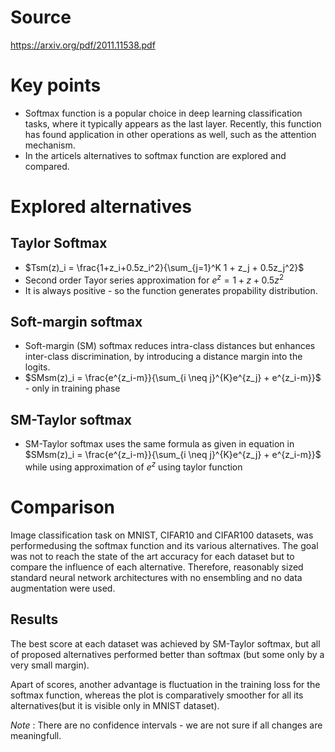 # Source
https://arxiv.org/pdf/2011.11538.pdf

# Key points

- Softmax function is a popular choice in deep learning classification tasks, where it typically appears as the last layer. Recently,  this function has found application in other operations as well, such as the attention mechanism.
- In the articels alternatives to softmax function are explored and compared.

# Explored alternatives

## Taylor Softmax

- $Tsm(z)_i = \frac{1+z_i+0.5z_i^2}{\sum_{j=1}^K 1 + z_j + 0.5z_j^2}$
- Second order Tayor series approximation for $e^z = 1+z+0.5z^2$
- It is always positive - so the function generates propability distribution.

## Soft-margin softmax

- Soft-margin (SM) softmax reduces intra-class distances but enhances inter-class discrimination, by introducing a distance margin into the logits.
- $SMsm(z)_i = \frac{e^{z_i-m}}{\sum_{i \neq j}^{K}e^{z_j} + e^{z_i-m}}$ - only in training phase

## SM-Taylor softmax
- SM-Taylor softmax uses the same formula as given in equation in $SMsm(z)_i = \frac{e^{z_i-m}}{\sum_{i \neq j}^{K}e^{z_j} + e^{z_i-m}}$ while using approximation of $e^z$ using taylor function

# Comparison 
Image classification task on MNIST, CIFAR10 and CIFAR100 datasets, was performedusing the softmax function and its various alternatives. The goal was not to reach the state of the art accuracy for each dataset but to compare the influence of each alternative. Therefore, reasonably sized standard neural network architectures with no ensembling and no data augmentation were used.

## Results

The best score at each dataset was achieved by SM-Taylor softmax, but all of proposed alternatives performed better than softmax (but some only by a very small margin).

Apart of scores, another advantage is fluctuation in the training loss for the softmax function,  whereas the plot is comparatively smoother for all its alternatives(but it is visible only in MNIST dataset).

$Note$ : There are no confidence intervals - we are not sure if all changes are meaningfull.
